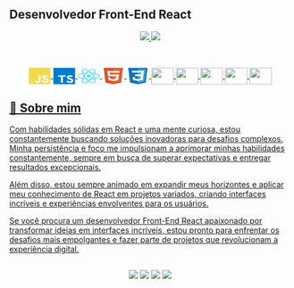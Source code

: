 ## Desenvolvedor Front-End React

<div align="center">
  <a href="https://github.com/KadinDev">
  <img height="180rem" src="https://github-readme-stats.vercel.app/api?username=kadindev&show_icons=true&theme=dark&include_all_commits=true&count_private=true"/>
  <img height="180rem" src="https://github-readme-stats.vercel.app/api/top-langs/?username=kadindev&layout=compact&langs_count=7&theme=dark"/>
</div>
  
  ##
  
<div style="display: inline_block" align="center"><br>
  <img align="center" height="30" width="40" src="https://raw.githubusercontent.com/devicons/devicon/master/icons/javascript/javascript-plain.svg">
  <img align="center" height="30" width="40" src="https://raw.githubusercontent.com/devicons/devicon/master/icons/typescript/typescript-plain.svg">
  <img align="center" height="30" width="40" src="https://raw.githubusercontent.com/devicons/devicon/master/icons/react/react-original.svg">
  <img align="center" height="30" width="40" src="https://raw.githubusercontent.com/devicons/devicon/master/icons/html5/html5-original.svg">
  <img align="center" height="30" width="40" src="https://raw.githubusercontent.com/devicons/devicon/master/icons/css3/css3-original.svg">
  <img align="center" height="30" width="40" src="https://cdn.jsdelivr.net/gh/devicons/devicon/icons/nodejs/nodejs-original.svg" />
  <img align="center" height="30" width="40" src="https://cdn.jsdelivr.net/gh/devicons/devicon/icons/mysql/mysql-original.svg" />
  <img align="center" height="30" width="40" src="https://cdn.jsdelivr.net/gh/devicons/devicon/icons/firebase/firebase-plain.svg" />
  <img align="center" height="30" width="40" src="https://cdn.jsdelivr.net/gh/devicons/devicon/icons/nextjs/nextjs-original.svg" />
  <img align="center" height="30" width="40" src="https://cdn.jsdelivr.net/gh/devicons/devicon/icons/postgresql/postgresql-original.svg" />
</div>
  
  ##
  

## 🚀 Sobre mim
Com habilidades sólidas em React e uma mente curiosa, estou constantemente buscando soluções inovadoras para desafios complexos. 
Minha persistência e foco me impulsionam a aprimorar minhas habilidades constantemente, sempre em busca de superar expectativas e entregar resultados excepcionais.

Além disso, estou sempre animado em expandir meus horizontes e aplicar meu conhecimento de React em projetos variados, criando interfaces incríveis e experiências envolventes para os usuários.

Se você procura um desenvolvedor Front-End React apaixonado por transformar ideias em interfaces incríveis, estou pronto para enfrentar os desafios mais empolgantes e fazer parte de projetos que revolucionam a experiência digital.



  ##
  
<div align="center">
  <a href="https://instagram.com/ricardo.fsdeveloper" target="_blank"><img src="https://img.shields.io/badge/-Instagram-%23E4405F?style=for-the-badge&logo=instagram&logoColor=white" target="_blank"></a>
  <a href = "mailto:developerwebmobile@outlook.com"><img src="https://img.shields.io/badge/-Gmail-%23333?style=for-the-badge&logo=gmail&logoColor=white" target="_blank"></a>
  <a href="https://www.linkedin.com/in/ricardo-alves-6a713b1b8/" target="_blank"><img src="https://img.shields.io/badge/-LinkedIn-%230077B5?style=for-the-badge&logo=linkedin&logoColor=white" target="_blank"></a>
  <a href="http://api.whatsapp.com/send?1=pt_BR&phone=5588996960239" target="_blank"><img src="https://img.shields.io/badge/WhatsApp-25D366?style=for-the-badge&logo=whatsapp&logoColor=white" target="_blank"></a>
</div>

  ##
  
  

